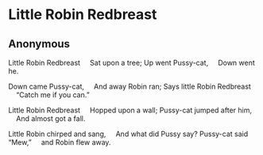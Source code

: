 # Little Robin Redbreast
## Anonymous
Little Robin Redbreast
    Sat upon a tree;
Up went Pussy-cat,
    Down went he.

Down came Pussy-cat,
    And away Robin ran;
Says little Robin Redbreast
    “Catch me if you can.”

Little Robin Redbreast
    Hopped upon a wall;
Pussy-cat jumped after him,
    And almost got a fall.

Little Robin chirped and sang,
    And what did Pussy say?
Pussy-cat said “Mew,”
    and Robin flew away.